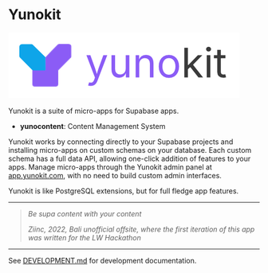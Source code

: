 # Yunokit

<p align="center" width="100%">

![Yunokit logo](./shared/static/branding.png)

</p>

Yunokit is a suite of micro-apps for Supabase apps.

- **yunocontent**: Content Management System

Yunokit works by connecting directly to your Supabase projects and installing micro-apps on custom schemas on your database. Each custom schema has a full data API, allowing one-click addition of features to your apps. Manage micro-apps through the Yunokit admin panel at [app.yunokit.com](https://app.yunokit.com), with no need to build custom admin interfaces.

Yunokit is like PostgreSQL extensions, but for full fledge app features.

---

> _Be supa content with your content_
>
> _Ziinc, 2022, Bali unofficial offsite, where the first iteration of this app was written for the LW Hackathon_


---

See [DEVELOPMENT.md](./DEVELOPMENT.md) for development documentation.
